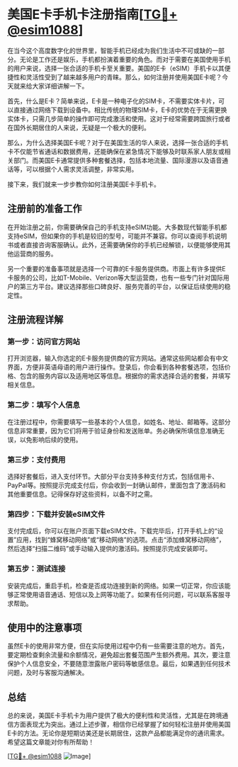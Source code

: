 # 美国E卡手机卡注册指南[[TG💪+ @esim1088](https://t.me/s/esim1088)]

在当今这个高度数字化的世界里，智能手机已经成为我们生活中不可或缺的一部分。无论是工作还是娱乐，手机都扮演着重要的角色。而对于需要在美国使用手机的用户来说，选择一张合适的手机卡至关重要。美国的E卡（eSIM）手机卡以其便捷性和灵活性受到了越来越多用户的青睐。那么，如何注册并使用美国E卡呢？今天就来给大家详细讲解一下。

首先，什么是E卡？简单来说，E卡是一种电子化的SIM卡，不需要实体卡片，可以直接通过网络下载到设备中。相比传统的物理SIM卡，E卡的优势在于无需更换实体卡，只需几步简单的操作即可完成激活和使用。这对于经常需要跨国旅行或者在国外长期居住的人来说，无疑是一个极大的便利。

那么，为什么选择美国E卡呢？对于在美国生活的华人来说，选择一张合适的手机卡不仅能节省通话和数据费用，还能确保在紧急情况下能够及时联系家人朋友或相关部门。而美国E卡通常提供多种套餐选择，包括本地流量、国际漫游以及语音通话等，可以根据个人需求灵活调整，非常实用。

接下来，我们就来一步步教你如何注册美国E卡手机卡。

## 注册前的准备工作

在开始注册之前，你需要确保自己的手机支持eSIM功能。大多数现代智能手机都支持eSIM，但如果你的手机是较旧的型号，可能并不兼容。你可以查阅手机说明书或者直接咨询客服确认。此外，还需要确保你的手机已经解锁，以便能够使用其他运营商的服务。

另一个重要的准备事项就是选择一个可靠的E卡服务提供商。市面上有许多提供E卡服务的公司，比如T-Mobile、Verizon等大型运营商，也有一些专门针对国际用户的第三方平台。建议选择那些口碑良好、服务完善的平台，以保证后续使用的稳定性。

## 注册流程详解

### 第一步：访问官方网站

打开浏览器，输入你选定的E卡服务提供商的官方网站。通常这些网站都会有中文界面，方便非英语母语的用户进行操作。登录后，你会看到各种套餐选项，包括价格、包含的服务内容以及适用地区等信息。根据你的需求选择合适的套餐，并填写相关信息。

### 第二步：填写个人信息

在注册过程中，你需要填写一些基本的个人信息，如姓名、地址、邮箱等。这部分信息非常重要，因为它们将用于验证身份和发送账单。务必确保所填信息准确无误，以免影响后续的使用。

### 第三步：支付费用

选择好套餐后，进入支付环节。大部分平台支持多种支付方式，包括信用卡、PayPal等。按照提示完成支付后，你会收到一封确认邮件，里面包含了激活码和其他重要信息。记得保存好这些资料，以备不时之需。

### 第四步：下载并安装eSIM文件

支付完成后，你可以在账户页面下载eSIM文件。下载完毕后，打开手机上的“设置”应用，找到“蜂窝移动网络”或“移动网络”的选项。点击“添加蜂窝移动网络”，然后选择“扫描二维码”或手动输入提供的激活码。按照提示完成安装即可。

### 第五步：测试连接

安装完成后，重启手机，检查是否成功连接到新的网络。如果一切正常，你应该能够正常使用语音通话、短信以及上网等功能了。如果有任何问题，可以联系客服寻求帮助。

## 使用中的注意事项

虽然E卡的使用非常方便，但在实际使用过程中仍有一些需要注意的地方。首先，要定期检查剩余流量和余额情况，避免超出套餐范围产生额外费用。其次，要注意保护个人信息安全，不要随意泄露账户密码等敏感信息。最后，如果遇到任何技术问题，及时与客服沟通解决。

## 总结

总的来说，美国E卡手机卡为用户提供了极大的便利性和灵活性，尤其是在跨境通信方面表现尤为突出。通过上述步骤，相信你已经掌握了如何轻松注册并使用美国E卡的方法。无论你是短期访美还是长期居住，这款产品都能满足你的通讯需求。希望这篇文章能对你有所帮助！

[[TG💪+ @esim1088](https://t.me/s/esim1088) ![Image](https://i.postimg.cc/4NQfJmqS/Snipaste-2025-05-13-00-14-12.png)]